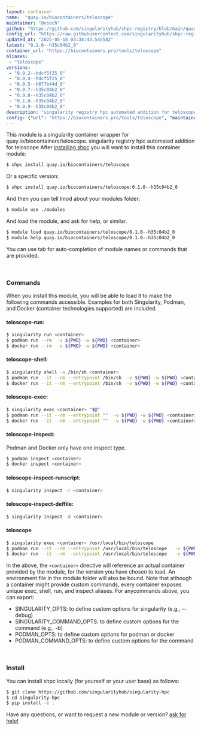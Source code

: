 ```yaml
---
layout: container
name:  "quay.io/biocontainers/teloscope"
maintainer: "@vsoch"
github: "https://github.com/singularityhub/shpc-registry/blob/main/quay.io/biocontainers/teloscope/container.yaml"
config_url: "https://raw.githubusercontent.com/singularityhub/shpc-registry/main/quay.io/biocontainers/teloscope/container.yaml"
updated_at: "2025-05-18 03:34:43.545582"
latest: "0.1.0--h35c04b2_0"
container_url: "https://biocontainers.pro/tools/teloscope"
aliases:
 - "teloscope"
versions:
 - "0.0.2--hdcf5f25_0"
 - "0.0.4--hdcf5f25_0"
 - "0.0.5--h077b44d_0"
 - "0.0.7--h35c04b2_0"
 - "0.0.8--h35c04b2_0"
 - "0.1.0--h35c04b2_0"
 - "0.0.9--h35c04b2_0"
description: "singularity registry hpc automated addition for teloscope"
config: {"url": "https://biocontainers.pro/tools/teloscope", "maintainer": "@vsoch", "description": "singularity registry hpc automated addition for teloscope", "latest": {"0.1.0--h35c04b2_0": "sha256:e2a7048e544f8da42869b6b06eab4d9e327effb9eb84a1c7ee401e4d8e987591"}, "tags": {"0.0.2--hdcf5f25_0": "sha256:85e24762b701b9f61f1640106667cfc49efeec4f1802aca6ed065e476a3957b8", "0.0.4--hdcf5f25_0": "sha256:7cd57bf7997d591a2d07d51642765cbf934e2ecf021dffcc911e4eb7bbe6778e", "0.0.5--h077b44d_0": "sha256:15df901f23adea483e373a17a157a415a75fc185c7824ffd42fac9596bd03a18", "0.0.7--h35c04b2_0": "sha256:d5a96c5b9baafec3005ea5181c58532d0f8fd205c30a52d7d575e8563df3a63b", "0.0.8--h35c04b2_0": "sha256:929d40ecf2f9a916b093a3fd5614b474adc1033e1e92687827d648a6626661da", "0.1.0--h35c04b2_0": "sha256:e2a7048e544f8da42869b6b06eab4d9e327effb9eb84a1c7ee401e4d8e987591", "0.0.9--h35c04b2_0": "sha256:e9c61c760fe83206cd695b2e97633133d2505d29b83f375fcd0b53a5d992671d"}, "docker": "quay.io/biocontainers/teloscope", "aliases": {"teloscope": "/usr/local/bin/teloscope"}}
---
```


This module is a singularity container wrapper for quay.io/biocontainers/teloscope.
singularity registry hpc automated addition for teloscope
After [installing shpc](#install) you will want to install this container module:


```bash
$ shpc install quay.io/biocontainers/teloscope
```

Or a specific version:

```bash
$ shpc install quay.io/biocontainers/teloscope:0.1.0--h35c04b2_0
```

And then you can tell lmod about your modules folder:

```bash
$ module use ./modules
```

And load the module, and ask for help, or similar.

```bash
$ module load quay.io/biocontainers/teloscope/0.1.0--h35c04b2_0
$ module help quay.io/biocontainers/teloscope/0.1.0--h35c04b2_0
```

You can use tab for auto-completion of module names or commands that are provided.

<br>

### Commands

When you install this module, you will be able to load it to make the following commands accessible.
Examples for both Singularity, Podman, and Docker (container technologies supported) are included.

#### teloscope-run:

```bash
$ singularity run <container>
$ podman run --rm  -v ${PWD} -w ${PWD} <container>
$ docker run --rm  -v ${PWD} -w ${PWD} <container>
```

#### teloscope-shell:

```bash
$ singularity shell -s /bin/sh <container>
$ podman run --it --rm --entrypoint /bin/sh  -v ${PWD} -w ${PWD} <container>
$ docker run --it --rm --entrypoint /bin/sh  -v ${PWD} -w ${PWD} <container>
```

#### teloscope-exec:

```bash
$ singularity exec <container> "$@"
$ podman run --it --rm --entrypoint ""  -v ${PWD} -w ${PWD} <container> "$@"
$ docker run --it --rm --entrypoint ""  -v ${PWD} -w ${PWD} <container> "$@"
```

#### teloscope-inspect:

Podman and Docker only have one inspect type.

```bash
$ podman inspect <container>
$ docker inspect <container>
```

#### teloscope-inspect-runscript:

```bash
$ singularity inspect -r <container>
```

#### teloscope-inspect-deffile:

```bash
$ singularity inspect -d <container>
```


#### teloscope

```bash
$ singularity exec <container> /usr/local/bin/teloscope
$ podman run --it --rm --entrypoint /usr/local/bin/teloscope   -v ${PWD} -w ${PWD} <container> -c " $@"
$ docker run --it --rm --entrypoint /usr/local/bin/teloscope   -v ${PWD} -w ${PWD} <container> -c " $@"
```



In the above, the `<container>` directive will reference an actual container provided
by the module, for the version you have chosen to load. An environment file in the
module folder will also be bound. Note that although a container
might provide custom commands, every container exposes unique exec, shell, run, and
inspect aliases. For anycommands above, you can export:

 - SINGULARITY_OPTS: to define custom options for singularity (e.g., --debug)
 - SINGULARITY_COMMAND_OPTS: to define custom options for the command (e.g., -b)
 - PODMAN_OPTS: to define custom options for podman or docker
 - PODMAN_COMMAND_OPTS: to define custom options for the command

<br>

### Install

You can install shpc locally (for yourself or your user base) as follows:

```bash
$ git clone https://github.com/singularityhub/singularity-hpc
$ cd singularity-hpc
$ pip install -e .
```

Have any questions, or want to request a new module or version? [ask for help!](https://github.com/singularityhub/singularity-hpc/issues)